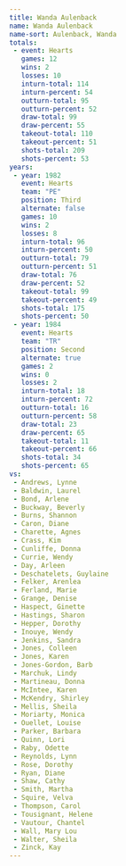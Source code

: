 ```yaml
---
title: Wanda Aulenback
name: Wanda Aulenback
name-sort: Aulenback, Wanda
totals:
 - event: Hearts
   games: 12
   wins: 2
   losses: 10
   inturn-total: 114
   inturn-percent: 54
   outturn-total: 95
   outturn-percent: 52
   draw-total: 99
   draw-percent: 55
   takeout-total: 110
   takeout-percent: 51
   shots-total: 209
   shots-percent: 53
years:
 - year: 1982
   event: Hearts
   team: "PE"
   position: Third
   alternate: false
   games: 10
   wins: 2
   losses: 8
   inturn-total: 96
   inturn-percent: 50
   outturn-total: 79
   outturn-percent: 51
   draw-total: 76
   draw-percent: 52
   takeout-total: 99
   takeout-percent: 49
   shots-total: 175
   shots-percent: 50
 - year: 1984
   event: Hearts
   team: "TR"
   position: Second
   alternate: true
   games: 2
   wins: 0
   losses: 2
   inturn-total: 18
   inturn-percent: 72
   outturn-total: 16
   outturn-percent: 58
   draw-total: 23
   draw-percent: 65
   takeout-total: 11
   takeout-percent: 66
   shots-total: 34
   shots-percent: 65
vs:
 - Andrews, Lynne
 - Baldwin, Laurel
 - Bond, Arlene
 - Buckway, Beverly
 - Burns, Shannon
 - Caron, Diane
 - Charette, Agnes
 - Crass, Kim
 - Cunliffe, Donna
 - Currie, Wendy
 - Day, Arleen
 - Deschatelets, Guylaine
 - Felker, Arenlea
 - Ferland, Marie
 - Grange, Denise
 - Haspect, Ginette
 - Hastings, Sharon
 - Hepper, Dorothy
 - Inouye, Wendy
 - Jenkins, Sandra
 - Jones, Colleen
 - Jones, Karen
 - Jones-Gordon, Barb
 - Marchuk, Lindy
 - Martineau, Donna
 - McIntee, Karen
 - McKendry, Shirley
 - Mellis, Sheila
 - Moriarty, Monica
 - Ouellet, Louise
 - Parker, Barbara
 - Quinn, Lori
 - Raby, Odette
 - Reynolds, Lynn
 - Rose, Dorothy
 - Ryan, Diane
 - Shaw, Cathy
 - Smith, Martha
 - Squire, Velva
 - Thompson, Carol
 - Tousignant, Helene
 - Vautour, Chantel
 - Wall, Mary Lou
 - Walter, Sheila
 - Zinck, Kay
---
```

